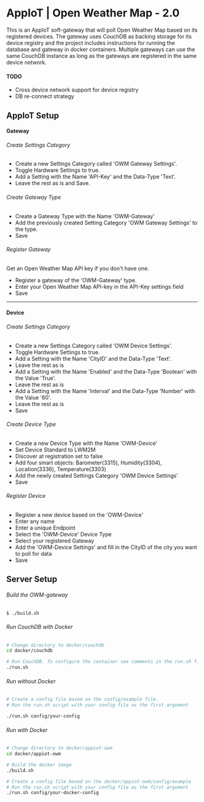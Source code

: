 # AppIoT | Open Weather Map - 2.0

This is an AppIoT soft-gateway that will poll Open Weather Map based on its registered devices. The gateway uses CouchDB as backing storage for its device registry and the project includes instructions for running the database and gateway in docker containers. Multiple gateways can use the same CouchDB instance as long as the gateways are registered in the same device network.

#### TODO
* Cross device network support for device registry
* DB re-connect strategy

## AppIoT Setup

#### Gateway

###### Create Settings Category

* Create a new Settings Category called 'OWM Gateway Settings'.
* Toggle Hardware Settings to true.
* Add a Setting with the Name 'API-Key' and the Data-Type 'Text'.
* Leave the rest as is and Save.

###### Create Gateway Type

* Create a Gateway Type with the Name 'OWM-Gateway'
* Add the previously created Setting Category 'OWM Gateway Settings' to the type.
* Save

###### Register Gateway

Get an Open Weather Map API key if you don't have one.

* Register a gateway of the 'OWM-Gateway' type.
* Enter your Open Weather Map API-key in the API-Key settings field
* Save

------

#### Device

###### Create Settings Category

* Create a new Settings Category called 'OWM Device Settings'.
* Toggle Hardware Settings to true.
* Add a Setting with the Name 'CityID' and the Data-Type 'Text'.
* Leave the rest as is
* Add a Setting with the Name 'Enabled' and the Data-Type 'Boolean' with the Value 'True'.
* Leave the rest as is
* Add a Setting with the Name 'Interval' and the Data-Type 'Number' with the Value '60'.
* Leave the rest as is
* Save

###### Create Device Type

* Create a new Device Type with the Name 'OWM-Device'
* Set Device Standard to LWM2M
* Discover at registration set to false
* Add four smart objects: Barometer(3315), Humidity(3304), Location(3336), Temperature(3303)
* Add the newly created Settings Category 'OWM Device Settings'
* Save

###### Register Device

* Register a new device based on the 'OWM-Device'
* Enter any name
* Enter a unique Endpoint
* Select the 'OWM-Device' Device Type
* Select your registered Gateway
* Add the 'OWM-Device Settings' and fill in the CityID of the city you want to poll for data
* Save

## Server Setup

###### Build the OWM-gateway

``` bash
$ ./build.sh

``` 

###### Run CouchDB with Docker
```bash
# Change directory to docker/couchdb
cd docker/couchdb

# Run CouchDB. To configure the container see comments in the run.sh file.
./run.sh
```

###### Run without Docker

```bash
# Create a config file based on the config/example file.
# Run the run.sh script with your config file as the first argument

./run.sh config/your-config
```

###### Run with Docker

```bash
# Change directory to docker/appiot-owm
cd docker/appiot-owm

# Build the docker image
./build.sh

# Create a config file based on the docker/appiot-owm/config/example
# Run the run.sh script with your config file as the first argument
./run.sh config/your-docker-config
```
